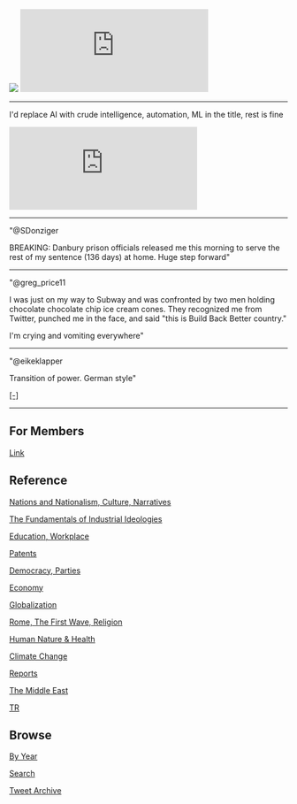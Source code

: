 <img src="https://drive.google.com/uc?export=view&id=1B2wf9R7AMH1d7Vw6e2mucLbIQ5NSjir7"/>


<iframe width="340" src="https://www.youtube.com/embed/xs4ypRAPc-c" title="YouTube video player" frameborder="0" allow="accelerometer; autoplay; clipboard-write; encrypted-media; gyroscope; picture-in-picture" allowfullscreen></iframe>

---

I'd replace AI with crude intelligence, automation, ML in the title, rest is fine

<iframe width="340" src="https://www.youtube.com/embed/lXuQKoQCtOc" title="YouTube video player" frameborder="0" allow="accelerometer; autoplay; clipboard-write; encrypted-media; gyroscope; picture-in-picture" allowfullscreen></iframe>

---

"@SDonziger

BREAKING: Danbury prison officials released me this morning to serve
the rest of my sentence (136 days) at home. Huge step forward"

---

"@greg_price11

I was just on my way to Subway and was confronted by two men holding
chocolate chocolate chip ice cream cones. They recognized me from
Twitter, punched me in the face, and said "this is Build Back Better
country."

I'm crying and vomiting everywhere"

---

"@eikeklapper

Transition of power. German style"

[[-]](https://twitter.com/eikeklapper/status/1469315734786527232)

---

## For Members

[Link](https://thirdwave-members.herokuapp.com)

## Reference

[Nations and Nationalism, Culture, Narratives](/2013/02/nations-and-nationalism.md)

[The Fundamentals of Industrial Ideologies](/2011/04/fundamentals-of-industrial-ideologies.md)

[Education, Workplace](2017/09/education-workplace.md)

[Patents](/2018/09/patents.md)

[Democracy, Parties](/2016/11/democracy.md)

[Economy](/2018/05/economy.md)

[Globalization](/2018/09/globalization.md)

[Rome, The First Wave, Religion](/2017/12/rome.md)

[Human Nature & Health](/2020/07/human-nature.md)

[Climate Change](/2018/12/climate.md)

[Reports](/2019/05/reports.md)

[The Middle East](/2019/07/middleeast.md)

[TR](../tr)

## Browse

[By Year](years.md)

[Search](search.html)

[Tweet Archive](/tweets/README.md)


